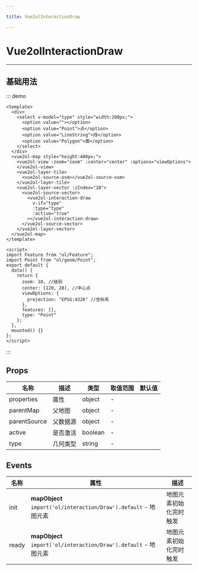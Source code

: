 ```yaml
---

title: Vue2olInteractionDraw

---
```


# Vue2olInteractionDraw

---

## 基础用法

::: demo

```vue
<template>
  <div>
    <select v-model="type" style="width:200px;">
      <option value=""></option>
      <option value="Point">点</option>
      <option value="LineString">线</option>
      <option value="Polygon">面</option>
    </select>
  </div>
  <vue2ol-map style="height:400px;">
    <vue2ol-view :zoom="zoom" :center="center" :options="viewOptions">
    </vue2ol-view>
    <vue2ol-layer-tile>
      <vue2ol-source-osm></vue2ol-source-osm>
    </vue2ol-layer-tile>
    <vue2ol-layer-vector :zIndex="10">
      <vue2ol-source-vector>
        <vue2ol-interaction-draw
          v-if="type"
          :type="type"
          :active="true"
        ></vue2ol-interaction-draw>
      </vue2ol-source-vector>
    </vue2ol-layer-vector>
  </vue2ol-map>
</template>

<script>
import Feature from "ol/Feature";
import Point from "ol/geom/Point";
export default {
  data() {
    return {
      zoom: 10, //级别
      center: [120, 28], //中心点
      viewOptions: {
        projection: "EPSG:4326" //坐标系
      },
      features: [],
      type: "Point"
    };
  },
  mounted() {}
};
</script>
```

:::

## Props

| 名称         | 描述     | 类型    | 取值范围 | 默认值 |
| ------------ | -------- | ------- | -------- | ------ |
| properties   | 属性     | object  | -        |        |
| parentMap    | 父地图   | object  | -        |        |
| parentSource | 父数据源 | object  | -        |        |
| active       | 是否激活 | boolean | -        |        |
| type         | 几何类型 | string  | -        |        |

## Events

| 名称  | 属性                                                             | 描述                   |
| ----- | ---------------------------------------------------------------- | ---------------------- |
| init  | **mapObject** `import('ol/interaction/Draw').default` - 地图元素 | 地图元素初始化完时触发 |
| ready | **mapObject** `import('ol/interaction/Draw').default` - 地图元素 | 地图元素初始化完时触发 |
